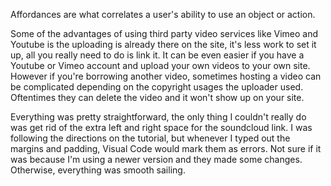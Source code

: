 Affordances are what correlates a user's ability to use an object or action. 

Some of the advantages of using third party video services like Vimeo and Youtube is the uploading is already there on the site, it's less work to set it up, all you really need to do is link it. It can be even easier if you have a Youtube or Vimeo account and upload your own videos to your own site. However if you're borrowing another video, sometimes hosting a video can be complicated depending on the copyright usages the uploader used. Oftentimes they can delete the video and it won't show up on your site. 

Everything was pretty straightforward, the only thing I couldn't really do was get rid of the extra left and right space for the soundcloud link. I was following the directions on the tutorial, but whenever I typed out the margins and padding, Visual Code would mark them as errors. Not sure if it was because I'm using a newer version and they made some changes. Otherwise, everything was smooth sailing. 

